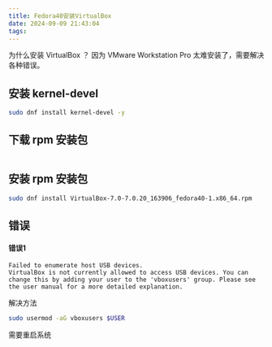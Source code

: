 ```yaml
---
title: Fedora40安装VirtualBox
date: 2024-09-09 21:43:04
tags:
---
```


为什么安装 VirtualBox ？ 因为 VMware Workstation Pro 太难安装了，需要解决各种错误。

<!-- more -->

## 安装 kernel-devel

```bash
sudo dnf install kernel-devel -y
```

## 下载 rpm 安装包

```bash

```

## 安装 rpm 安装包

```bash
sudo dnf install VirtualBox-7.0-7.0.20_163906_fedora40-1.x86_64.rpm
```

## 错误

#### 错误1

```
Failed to enumerate host USB devices.
VirtualBox is not currently allowed to access USB devices. You can change this by adding your user to the 'vboxusers' group. Please see the user manual for a more detailed explanation.
```
解决方法

```bash
sudo usermod -aG vboxusers $USER
```

需要重启系统







